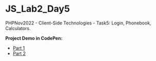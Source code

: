 # JS_Lab2_Day5
PHPNov2022 - Client-Side Technologies - Task5: Login, Phonebook, Calculators.

<strong>Project Demo in CodePen:</strong>
<ul>
  <li><a href="https://codepen.io/YaraHigagy/pen/YzOaBry" target="_blank">Part 1</a></li>
  <li><a href="https://codepen.io/YaraHigagy/pen/BaOrMwR" target="_blank">Part 2</a></li>
</ul>
